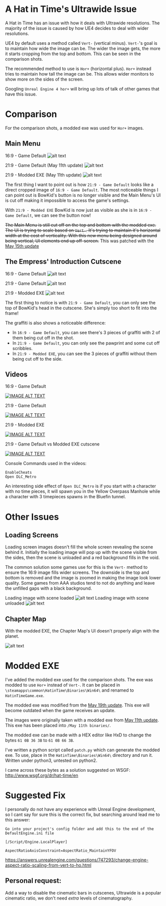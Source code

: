 A Hat in Time's Ultrawide Issue
===

A Hat in Time has an issue with how it deals with Ultrawide resolutions. The majority of the issue is caused by how UE4 decides to deal with wider resolutions.

UE4 by default uses a method called `Vert-` (vertical minus). `Vert-`'s goal is to maintain how wide the image can be. The wider the image gets, the more it starts cropping from the top and bottom. This can be seen in the comparison shots.

The recommended method to use is `Hor+` (horizontal plus). `Hor+` instead tries to maintain how tall the image can be. This allows wider monitors to show more on the sides of the screen.

Googling `Unreal Engine 4 hor+` will bring up lots of talk of other games that have this issue.

Comparison
===

For the comparison shots, a modded exe was used for `Hor+` images.

Main Menu
---

16:9 - Game Default ![alt text](/images/mainmenu_widescreen_default.png "16:9 - Game Default")

21:9 - Game Default (May 11th update) ![alt text](/images/mainmenu_ultrawide_default.png "21:9 - Game Default")

21:9 - Modded EXE (May 11th update) ![alt text](/images/mainmenu_ultrawide_modded.png "21:9 - Modded EXE")

The first thing I want to point out is how `21:9 - Game Default` looks like a direct cropped image of `16:9 - Game Default`. The most noticeable things I can point out is BowKid's button is no longer visible and the Main Menu's UI is cut off making it impossible to access the game's settings.

With `21:9 - Modded EXE` BowKid is now just as visible as she is in `16:9 - Game Default`, we can see the button now!

~~The Main Menu is still cut off on the top and bottom with the modded exe. The UI is trying to scale based on `Vert-`. It's trying to maintain it's horizontal width at the cost of verticality. With this new menu being designed around being vertical, UI elements end up off-screen.~~ This was patched with the [May 15th update](https://steamdb.info/patchnotes/3827253/)

The Empress' Introduction Cutscene
---

16:9 - Game Default ![alt text](/images/cutscene_widescreen_default.png "16:9 - Game Default")

21:9 - Game Default ![alt text](/images/cutscene_ultrawide_default.png "21:9 - Game Default")

21:9 - Modded EXE ![alt text](/images/cutscene_ultrawide_modded.png "21:9 - Modded EXE")

The first thing to notice is with `21:9 - Game Default`, you can only see the top of BowKid's head in the cutscene. She's simply too short to fit into the frame!

The graffiti is also shows a noticeable difference:

* In `16:9 - Game Default`, you can see there's 3 pieces of graffiti with 2 of them being cut off in the shot.
* In `21:9 - Game Default`, you can only see the pawprint and some cut off scribbles.
* In `21:9 - Modded EXE`, you can see the 3 pieces of graffiti without them being cut off to the side.

Videos
---
16:9 - Game Default

[![IMAGE ALT TEXT](http://img.youtube.com/vi/KulkCkPYdVo/0.jpg)](http://www.youtube.com/watch?v=KulkCkPYdVo "Video Title")

21:9 - Game Default

[![IMAGE ALT TEXT](http://img.youtube.com/vi/_UyjUX5YEhI/0.jpg)](http://www.youtube.com/watch?v=_UyjUX5YEhI "Video Title")

21:9 - Modded EXE

[![IMAGE ALT TEXT](http://img.youtube.com/vi/yKnb2C6C7xY/0.jpg)](http://www.youtube.com/watch?v=yKnb2C6C7xY "Video Title")

21:9 - Game Default vs Modded EXE cutscene

[![IMAGE ALT TEXT](http://img.youtube.com/vi/Ke1TzseQbUk/0.jpg)](http://www.youtube.com/watch?v=Ke1TzseQbUk "Video Title")

Console Commands used in the videos:

```
EnableCheats
Open DLC_Metro
```

An interesting side effect of `Open DLC_Metro` is if you start with a character with no time pieces, it will spawn you in the Yellow Overpass Manhole while a character with 3 timepieces spawns in the Bluefin tunnel.

Other Issues
===

Loading Screens
---

Loading screen images doesn't fill the whole screen revealing the scene behind it. Initially the loading image will pop up with the scene visible from the sides, then the scene is unloaded and a red background fills in the void.

The common solution some games use for this is the `Vert-` method to ensure the 16:9 image fills wider screens. The downside is the top and bottom is removed and the image is zoomed in making the image look lower quality. Some games from AAA studios tend to not do anything and leave the unfilled gaps with a black background.

Loading image with scene loaded ![alt text](/images/loading1.png)
Loading image with scene unloaded ![alt text](/images/loading2.png)

Chapter Map
---

With the modded EXE, the Chapter Map's UI doesn't properly align with the planet.

![alt text](/images/chaptermap_modded.jpg)

Modded EXE
===

I've added the modded exe used for the comparison shots. The exe was modded to use `Hor+` instead of `Vert-`. It can be placed in `\steamapps\common\HatinTime\Binaries\Win64\` and renamed to `HatinTimeGame.exe`.

The modded exe was modified from the [May 19th update](https://steamcommunity.com/games/AHatinTime/announcements/detail/2894038190191511566). This exe will become outdated when the game receives an update.

The images were originally taken with a modded exe from [May 11th update](https://steamcommunity.com/games/AHatinTime/announcements/detail/1609385662082175714). This exe has been placed into `/May 11th binaries/`.

The modded exe can be made with a HEX editor like HxD to change the bytes `61 0B 36 3B` to `61 0B 66 3B`.

I've written a python script called `patch.py` which can generate the modded exe. To use, place in the `HatinTime\Binaries\Win64\` directory and run it. Written under python3, untested on python2.

I came across these bytes as a solution suggested on WSGF: http://www.wsgf.org/dr/hat-time/en

Suggested Fix
===

I personally do not have any experience with Unreal Engine development, so I cant say for sure this is the correct fix, but searching around lead me to this answer:

```
Go into your project's config folder and add this to the end of the DefaultEngine.ini file

[/Script/Engine.LocalPlayer]

AspectRatioAxisConstraint=AspectRatio_MaintainYFOV
```

https://answers.unrealengine.com/questions/747293/change-engine-aspect-ratio-scaling-from-vert-to-ho.html

Personal request:
---

Add a way to disable the cinematic bars in cutscenes, Ultrawide is a popular cinematic ratio, we don't need *extra* levels of cinematography.